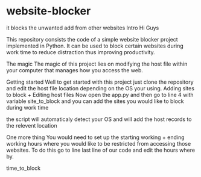 # website-blocker
it blocks the unwanted add from other websites
Intro
Hi Guys 

This repository consists the code of a simple website blocker project implemented in Python. It can be used to block certain websites during work time to reduce distraction thus improving productivity.

The magic
The magic of this project lies on modifying the host file within your computer that manages how you access the web.

Getting started
Well to get started with this project just clone the repository and edit the host file location depending on the OS your using.
Adding sites to block + Editing host files
Now open the app.py and then go to line 4 with variable site_to_block and you can add the sites you would like to block during work time

the script will automaticaly detect your OS and will add the host records to the relevent location

One more thing
You would need to set up the starting working + ending working hours where you would like to be restricted from accessing those websites. To do this go to line last line of our code and edit the hours where by.

time_to_block
